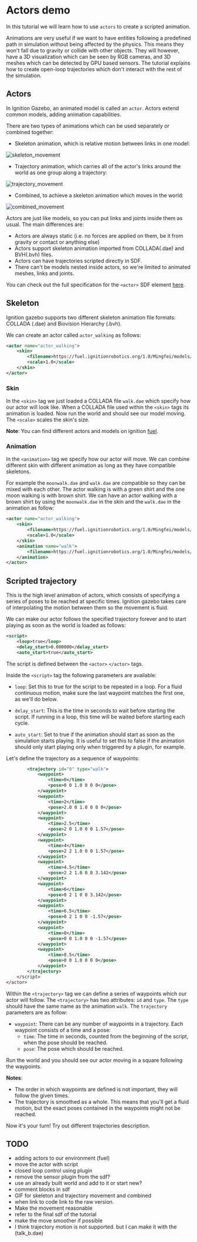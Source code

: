 # Actors demo

In this tutorial we will learn how to use `actors` to create a scripted animation.

Animations are very useful if we want to have entities following a predefined path in simulation without being affected by the physics. This means they won't fall due to gravity or collide with other objects. They will however, have a 3D visualization which can be seen by RGB cameras, and 3D meshes which can be detected by GPU based sensors. The tutorial explains how to create open-loop trajectories which don't interact with the rest of the simulation.

## Actors

In Ignition Gazebo, an animated model is called an `actor`. Actors extend common models, adding animation capabilities.

There are two types of animations which can be used separately or combined together:

* Skeleton animation, which is relative motion between links in one model:

![skeleton_movement](skeleton_movement)

* Trajectory animation, which carries all of the actor's links around the world as one group along a trajectory:

![trajectory_movement](trajectory_movement)

* Combined, to achieve a skeleton animation which moves in the world:

![combined_movement](combined_movement)

Actors are just like models, so you can put links and joints inside them as usual. The main differences are:

* Actors are always static (i.e. no forces are applied on them, be it from gravity or contact or anything else)
* Actors support skeleton animation imported from COLLADA(.dae) and BVH(.bvh) files.
* Actors can have trajectories scripted directly in SDF.
* There can't be models nested inside actors, so we're limited to animated meshes, links and joints.

You can check out the full specification for the `<actor>` SDF element [here](http://sdformat.org/spec?ver=1.6&elem=actor).

## Skeleton

Ignition gazebo supports two different skeleton animation file formats: COLLADA (.dae) and Biovision Hierarchy (.bvh).

We can create an actor called `actor_walking` as follows:

```xml
<actor name="actor_walking">
    <skin>
        <filename>https://fuel.ignitionrobotics.org/1.0/Mingfei/models/actor/tip/files/meshes/walk.dae</filename>
        <scale>1.0</scale>
    </skin>
</actor>
```

### Skin

In the `<skin>` tag we just loaded a COLLADA file `walk.dae` which specify how our actor will look like. When a COLLADA file used within the `<skin>` tags its animation is loaded. Now run the world and should see our model moving. The `<scale>` scales the skin's size.

**Note**: You can find different actors and models on ignition [fuel](https://app.ignitionrobotics.org/fuel).

### Animation

In the `<animation>` tag we specify how our actor will move. We can combine different skin with different animation as long as they have compatible skeletons.

For example the `moonwalk.dae` and `walk.dae` are compatible so they can be mixed with each other. The actor walking is with a green shirt and the one moon walking is with brown shirt. We can have an actor walking with a brown shirt by using the `moonwalk.dae` in the skin and the `walk.dae` in the animation as follow:

```xml
<actor name="actor_walking">
    <skin>
        <filename>https://fuel.ignitionrobotics.org/1.0/Mingfei/models/actor/tip/files/meshes/moonwalk.dae</filename>
        <scale>1.0</scale>
    </skin>
    <animation name="walk">
        <filename>https://fuel.ignitionrobotics.org/1.0/Mingfei/models/actor/tip/files/meshes/walk.dae</filename>
    </animation>
</actor>
```

## Scripted trajectory

This is the high level animation of actors, which consists of specifying a series of poses to be reached at specific times. Ignition gazebo takes care of interpolating the motion between them so the movement is fluid.

We can make our actor follows the specified trajectory forever and to start playing as soon as the world is loaded as follows:

```xml
<script>
    <loop>true</loop>
    <delay_start>0.000000</delay_start>
    <auto_start>true</auto_start>
```

The script is defined between the `<actor>` `</actor>` tags.

Inside the `<script>` tag the following parameters are available:

* `loop`: Set this to true for the script to be repeated in a loop. For a fluid continuous motion, make sure the last waypoint matches the first one, as we'll do below.

* `delay_start`: This is the time in seconds to wait before starting the script. If running in a loop, this time will be waited before starting each cycle.

* `auto_start`: Set to true if the animation should start as soon as the simulation starts playing. It is useful to set this to false if the animation should only start playing only when triggered by a plugin, for example.

Let's define the trajectory as a sequence of waypoints:

```xml
        <trajectory id="0" type="walk">
            <waypoint>
                <time>0</time>
                <pose>0 0 1.0 0 0 0</pose>
            </waypoint>
            <waypoint>
                <time>2</time>
                <pose>2.0 0 1.0 0 0 0</pose>
            </waypoint>
            <waypoint>
                <time>2.5</time>
                <pose>2 0 1.0 0 0 1.57</pose>
            </waypoint>
            <waypoint>
                <time>4</time>
                <pose>2 2 1.0 0 0 1.57</pose>
            </waypoint>
            <waypoint>
                <time>4.5</time>
                <pose>2 2 1.0 0 0 3.142</pose>
            </waypoint>
            <waypoint>
                <time>6</time>
                <pose>0 2 1 0 0 3.142</pose>
            </waypoint>
            <waypoint>
                <time>6.5</time>
                <pose>0 2 1 0 0 -1.57</pose>
            </waypoint>
            <waypoint>
                <time>8</time>
                <pose>0 0 1.0 0 0 -1.57</pose>
            </waypoint>
            <waypoint>
                <time>8.5</time>
                <pose>0 0 1.0 0 0 0</pose>
            </waypoint>
        </trajectory>
    </script>
</actor>
```

Within the `<trajectory>` tag we can define a series of waypoints which our actor will follow. The `<trajectory>` has two attributes: `id` and `type`. The `type` should have the same name as the animation `walk`. The `trajectory` parameters are as follow:

* `waypoint`: There can be any number of waypoints in a trajectory. Each waypoint consists of a time and a pose:
    * `time`: The time in seconds, counted from the beginning of the script, when the pose should be reached.
    * `pose`: The pose which should be reached.

Run the world and you should see our actor moving in a square following the waypoints.

**Notes**:

* The order in which waypoints are defined is not important, they will follow the given times.
* The trajectory is smoothed as a whole. This means that you'll get a fluid motion, but the exact poses contained in the waypoints might not be reached.

Now it's your turn! Try out different trajectories description.

## TODO

* adding actors to our environment (fuel)
* move the actor with script
* closed loop control using plugin
* remove the sensor plugin from the sdf?
* use an already built world and add to it or start new?
* comment blocks in sdf
* GIF for skeleton and trajectory movement and combined
* when link to code link to the raw version.
* Make the movement reasonable
* refer to the final sdf of the tutorial
* make the move smoother if possible
* I think trajectory motion is not supported. but I can make it with the (talk_b.dae)